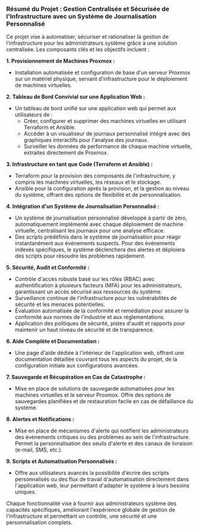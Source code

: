 ### **Résumé du Projet : Gestion Centralisée et Sécurisée de l'Infrastructure avec un Système de Journalisation Personnalisé**

Ce projet vise à automatiser, sécuriser et rationaliser la gestion de l'infrastructure pour les administrateurs système grâce à une solution centralisée. Les composants clés et les objectifs incluent :

**1. Provisionnement de Machines Proxmox :**

- Installation automatisée et configuration de base d'un serveur Proxmox sur un matériel physique, servant d'infrastructure pour le déploiement de machines virtuelles.

**2. Tableau de Bord Convivial sur une Application Web :**

- Un tableau de bord unifié sur une application web qui permet aux utilisateurs de :
    - Créer, configurer et supprimer des machines virtuelles en utilisant Terraform et Ansible.
    - Accéder à un visualiseur de journaux personnalisé intégré avec des graphiques interactifs pour l'analyse des journaux.
    - Surveiller les données de performance de chaque machine virtuelle, extraites directement de Proxmox.

**3. Infrastructure en tant que Code (Terraform et Ansible) :**

- Terraform pour la provision des composants de l'infrastructure, y compris les machines virtuelles, les réseaux et le stockage.
- Ansible pour la configuration après la provision, et la gestion au niveau du système, offrant des options de flexibilité et de personnalisation.

**4. Intégration d'un Système de Journalisation Personnalisé :**

- Un système de journalisation personnalisé développé à partir de zéro, automatiquement implémenté avec chaque déploiement de machine virtuelle, centralisant les journaux pour une analyse efficace.
- Des scripts prédéfinis dans le système de journalisation pour réagir instantanément aux événements suspects. Pour des événements indexés spécifiques, le système déclenchera des alertes et déploiera des scripts pour résoudre les problèmes rapidement.

**5. Sécurité, Audit et Conformité :**

- Contrôle d'accès robuste basé sur les rôles (RBAC) avec authentification à plusieurs facteurs (MFA) pour les administrateurs, garantissant un accès sécurisé aux ressources du système.
- Surveillance continue de l'infrastructure pour les vulnérabilités de sécurité et les menaces potentielles.
- Évaluation automatisée de la conformité et remédiation pour assurer la conformité aux normes de l'industrie et aux réglementations.
- Application des politiques de sécurité, pistes d'audit et rapports pour maintenir un haut niveau de sécurité et de transparence.

**6. Aide Complète et Documentation :**

- Une page d'aide dédiée à l'intérieur de l'application web, offrant une documentation détaillée couvrant tous les aspects du projet, de la configuration initiale aux configurations avancées.

**7. Sauvegarde et Récupération en Cas de Catastrophe :**

- Mise en place de solutions de sauvegarde automatisées pour les machines virtuelles et le serveur Proxmox. Offre des options de sauvegardes planifiées et de restauration facile en cas de défaillance du système.

**8. Alertes et Notifications :**

- Mise en place de mécanismes d'alerte qui notifient les administrateurs des événements critiques ou des problèmes au sein de l'infrastructure. Permet la personnalisation des seuils d'alerte et des canaux de livraison (e-mail, SMS, etc.).

**9. Scripts et Automatisation Personnalisés :**

- Offre aux utilisateurs avancés la possibilité d'écrire des scripts personnalisés ou des flux de travail d'automatisation directement dans l'application web, leur permettant d'adapter le système à leurs besoins uniques.

Chaque fonctionnalité vise à fournir aux administrateurs système des capacités spécifiques, améliorant l'expérience globale de gestion de l'infrastructure et permettant un contrôle, une sécurité et une personnalisation complets.